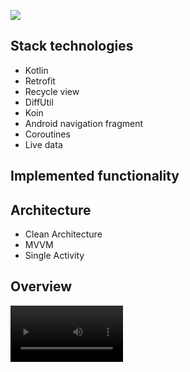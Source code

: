 ![](https://imgur.com/HTIfauU)

## Stack technologies
- Kotlin
- Retrofit
- Recycle view
- DiffUtil
- Koin
- Android navigation fragment
- Coroutines
- Live data

## Implemented functionality



## Architecture
- Clean Architecture
- MVVM
- Single Activity

## Overview

<video src='https://imgur.com/nzZRAE6' width=180/>
